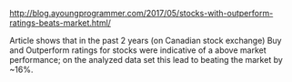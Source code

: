 http://blog.ayoungprogrammer.com/2017/05/stocks-with-outperform-ratings-beats-market.html/

Article shows that in the past 2 years (on Canadian stock exchange) Buy and Outperform ratings for stocks were indicative of a above market performance; on the analyzed data set this lead to beating the market by ~16%. 